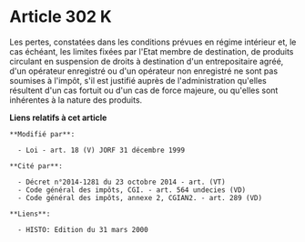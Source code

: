 # Article 302 K

Les pertes, constatées dans les conditions prévues en régime intérieur et, le cas échéant, les limites fixées par l'Etat
membre de destination, de produits circulant en suspension de droits à destination d'un entrepositaire agréé, d'un opérateur
enregistré ou d'un opérateur non enregistré ne sont pas soumises à l'impôt, s'il est justifié auprès de l'administration
qu'elles résultent d'un cas fortuit ou d'un cas de force majeure, ou qu'elles sont inhérentes à la nature des produits.

**Liens relatifs à cet article**

	**Modifié par**:

	  - Loi - art. 18 (V) JORF 31 décembre 1999

	**Cité par**:

	  - Décret n°2014-1281 du 23 octobre 2014 - art. (VT)
	  - Code général des impôts, CGI. - art. 564 undecies (VD)
	  - Code général des impôts, annexe 2, CGIAN2. - art. 289 (VD)

	**Liens**:

	  - HISTO: Edition du 31 mars 2000
